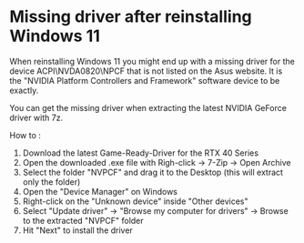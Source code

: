 # Missing driver after reinstalling Windows 11

When reinstalling Windows 11 you might end up with a missing driver for the device ACPI\NVDA0820\NPCF that is not listed on the Asus website.
It is the "NVIDIA Platform Controllers and Framework" software device to be exactly.

You can get the missing driver when extracting the latest NVIDIA GeForce driver with 7z.

How to :

1. Download the latest Game-Ready-Driver for the RTX 40 Series
2. Open the downloaded .exe file with Righ-click -> 7-Zip -> Open Archive
3. Select the folder "NVPCF" and drag it to the Desktop (this will extract only the folder)
4. Open the "Device Manager" on Windows
5. Right-click on the "Unknown device" inside "Other devices"
6. Select "Update driver" -> "Browse my computer for drivers" -> Browse to the extracted "NVPCF" folder
7. Hit "Next" to install the driver
